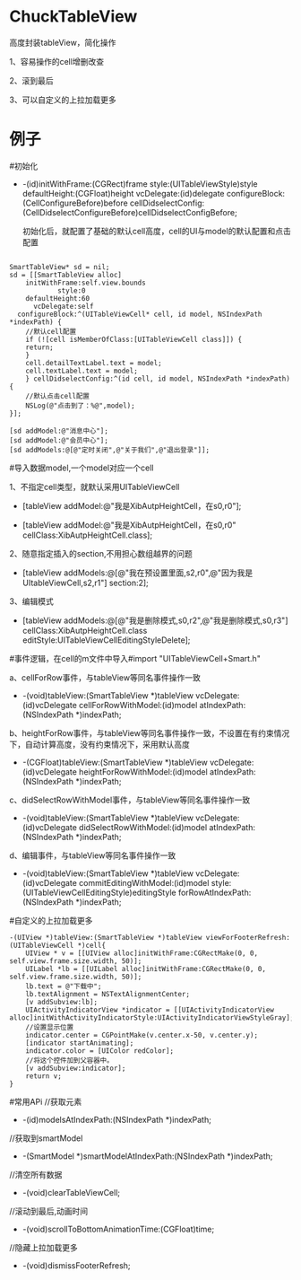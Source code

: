 # ChuckTableView

高度封装tableView，简化操作

  1、容易操作的cell增删改查

  2、滚到最后

  3、可以自定义的上拉加载更多


# 例子

#初始化

- -(id)initWithFrame:(CGRect)frame
              style:(UITableViewStyle)style
      defaultHeight:(CGFloat)height
         vcDelegate:(id)delegate
     configureBlock:(CellConfigureBefore)before
cellDidselectConfig:(CellDidselectConfigureBefore)cellDidselectConfigBefore;

  初始化后，就配置了基础的默认cell高度，cell的UI与model的默认配置和点击配置

```

SmartTableView* sd = nil;
sd = [[SmartTableView alloc]
    initWithFrame:self.view.bounds
            style:0
    defaultHeight:60
      vcDelegate:self
  configureBlock:^(UITableViewCell* cell, id model, NSIndexPath *indexPath) {
    //默认cell配置
    if (![cell isMemberOfClass:[UITableViewCell class]]) {
    return;
    }
    cell.detailTextLabel.text = model;
    cell.textLabel.text = model;
    } cellDidselectConfig:^(id cell, id model, NSIndexPath *indexPath) {
    //默认点击cell配置
    NSLog(@"点击到了：%@",model);
}];

[sd addModel:@"消息中心"];
[sd addModel:@"会员中心"];
[sd addModels:@[@"定时关闭",@"关于我们",@"退出登录"]];

```

#导入数据model,一个model对应一个cell

 1、不指定cell类型，就默认采用UITableViewCell

-  [tableView addModel:@"我是XibAutpHeightCell，在s0,r0"];

-  [tableView addModel:@"我是XibAutpHeightCell，在s0,r0" cellClass:XibAutpHeightCell.class];

 2、随意指定插入的section,不用担心数组越界的问题

-  [tableView addModels:@[@"我在预设置里面,s2,r0",@"因为我是UItableViewCell,s2,r1"] section:2];

 3、编辑模式

-  [tableView addModels:@[@"我是删除模式,s0,r2",@"我是删除模式,s0,r3"] cellClass:XibAutpHeightCell.class editStyle:UITableViewCellEditingStyleDelete];

#事件逻辑，在cell的m文件中导入#import "UITableViewCell+Smart.h"

a、cellForRow事件，与tableView等同名事件操作一致

- -(void)tableView:(SmartTableView *)tableView vcDelegate:(id)vcDelegate cellForRowWithModel:(id)model atIndexPath:(NSIndexPath *)indexPath;

b、heightForRow事件，与tableView等同名事件操作一致，不设置在有约束情况下，自动计算高度，没有约束情况下，采用默认高度

- -(CGFloat)tableView:(SmartTableView *)tableView vcDelegate:(id)vcDelegate heightForRowWithModel:(id)model atIndexPath:(NSIndexPath *)indexPath;

c、didSelectRowWithModel事件，与tableView等同名事件操作一致

- -(void)tableView:(SmartTableView *)tableView vcDelegate:(id)vcDelegate didSelectRowWithModel:(id)model atIndexPath:(NSIndexPath *)indexPath;

d、编辑事件，与tableView等同名事件操作一致

- -(void)tableView:(SmartTableView *)tableView vcDelegate:(id)vcDelegate commitEditingWithModel:(id)model style:(UITableViewCellEditingStyle)editingStyle forRowAtIndexPath:(NSIndexPath *)indexPath;

#自定义的上拉加载更多
```
-(UIView *)tableView:(SmartTableView *)tableView viewForFooterRefresh:(UITableViewCell *)cell{
    UIView * v = [[UIView alloc]initWithFrame:CGRectMake(0, 0, self.view.frame.size.width, 50)];
    UILabel *lb = [[UILabel alloc]initWithFrame:CGRectMake(0, 0, self.view.frame.size.width, 50)];
    lb.text = @"下载中";
    lb.textAlignment = NSTextAlignmentCenter;
    [v addSubview:lb];
    UIActivityIndicatorView *indicator = [[UIActivityIndicatorView alloc]initWithActivityIndicatorStyle:UIActivityIndicatorViewStyleGray];
    //设置显示位置
    indicator.center = CGPointMake(v.center.x-50, v.center.y);
    [indicator startAnimating];
    indicator.color = [UIColor redColor];
    //将这个控件加到父容器中。
    [v addSubview:indicator];
    return v;
}

```
#常用APi
//获取元素

- -(id)modelsAtIndexPath:(NSIndexPath *)indexPath;

//获取到smartModel

- -(SmartModel *)smartModelAtIndexPath:(NSIndexPath *)indexPath;

//清空所有数据

- -(void)clearTableViewCell;

//滚动到最后,动画时间

- -(void)scrollToBottomAnimationTime:(CGFloat)time;

//隐藏上拉加载更多

- -(void)dismissFooterRefresh;



